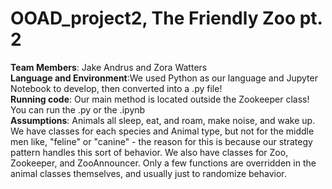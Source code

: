 # OOAD_project2, The Friendly Zoo pt. 2

**Team Members**: Jake Andrus and Zora Watters <br/>
**Language and Environment**:We used Python as our language and Jupyter Notebook to develop, then converted into a .py file! <br/>
**Running code**: Our main method is located outside the Zookeeper class! You can run the .py or the .ipynb <br/>
**Assumptions**: Animals all sleep, eat, and roam, make noise, and wake up. <br/>
We have classes for each species and Animal type, but not for the middle men like, "feline" or "canine" - the reason for this is because our strategy pattern handles this sort of behavior. We also have classes for Zoo, Zookeeper, and ZooAnnouncer. Only a few functions are overridden in the animal classes themselves, and usually just to randomize behavior.
